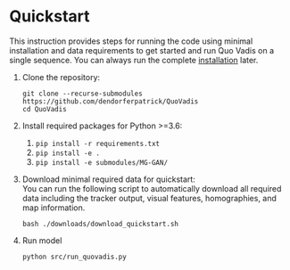 # Quickstart
This instruction provides steps for running the code using minimal installation and data requirements to get started and run Quo Vadis on a single sequence. You can always run the complete [installation](./docs/INSTALLATION) later.

1. Clone the repository: 
    ```
    git clone --recurse-submodules https://github.com/dendorferpatrick/QuoVadis
    cd QuoVadis
    ```

2. Install required packages for Python >=3.6:
    1. `pip install -r requirements.txt`
    2. `pip install -e .`
    3. `pip install -e submodules/MG-GAN/`
    
3. Download minimal required data for quickstart:  
    You can run the following script to automatically download all required data including the tracker output, visual features, homographies, and map information.
    ```
    bash ./downloads/download_quickstart.sh
    ```

4. Run model
    ```
    python src/run_quovadis.py
    ```
